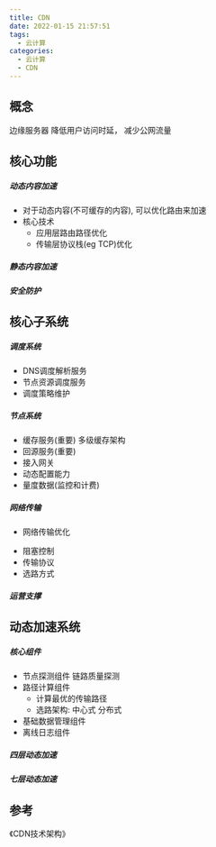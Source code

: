 ```yaml
---
title: CDN
date: 2022-01-15 21:57:51
tags:
  - 云计算
categories:
  - 云计算  
  - CDN
---
```


<p></p>
<!-- more -->

## 概念
边缘服务器
降低用户访问时延， 减少公网流量

## 核心功能
##### 动态内容加速
+ 对于动态内容(不可缓存的内容), 可以优化路由来加速
+ 核心技术
  - 应用层路由路径优化
  - 传输层协议栈(eg TCP)优化

##### 静态内容加速

##### 安全防护

## 核心子系统
##### 调度系统
+ DNS调度解析服务
+ 节点资源调度服务
+ 调度策略维护

##### 节点系统
+ 缓存服务(重要)
  多级缓存架构 
+ 回源服务(重要)
+ 接入网关
+ 动态配置能力
+ 量度数据(监控和计费)

##### 网络传输
+  网络传输优化
  - 阻塞控制
  - 传输协议
  - 选路方式

##### 运营支撑


## 动态加速系统
##### 核心组件
+ 节点探测组件
   链路质量探测
+ 路径计算组件
  - 计算最优的传输路径
  - 选路架构: 
     中心式
     分布式
+ 基础数据管理组件
+ 离线日志组件

##### 四层动态加速

##### 七层动态加速

## 参考
《CDN技术架构》 
